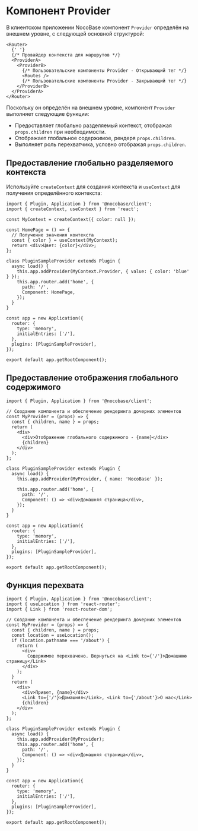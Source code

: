 
# **Компонент Provider**

В клиентском приложении NocoBase компонент `Provider` определён на внешнем уровне, с следующей основной структурой:

```tsx | pure
<Router>
  {' '}
  {/* Провайдер контекста для маршрутов */}
  <ProviderA>
    <ProviderB>
      {/* Пользовательские компоненты Provider - Открывающий тег */}
      <Routes />
      {/* Пользовательские компоненты Provider - Закрывающий тег */}
    </ProviderB>
  </ProviderA>
</Router>
```

Поскольку он определён на внешнем уровне, компонент `Provider` выполняет следующие функции:

- Предоставляет глобально разделяемый контекст, отображая `props.children` при необходимости.
- Отображает глобальное содержимое, рендеря `props.children`.
- Выполняет роль перехватчика, условно отображая `props.children`.

## Предоставление глобально разделяемого контекста

Используйте `createContext` для создания контекста и `useContext` для получения определённого контекста:

```tsx
import { Plugin, Application } from '@nocobase/client';
import { createContext, useContext } from 'react';

const MyContext = createContext({ color: null });

const HomePage = () => {
  // Получение значения контекста
  const { color } = useContext(MyContext);
  return <div>Цвет: {color}</div>;
};

class PluginSampleProvider extends Plugin {
  async load() {
    this.app.addProvider(MyContext.Provider, { value: { color: 'blue' } });
    this.app.router.add('home', {
      path: '/',
      Component: HomePage,
    });
  }
}

const app = new Application({
  router: {
    type: 'memory',
    initialEntries: ['/'],
  },
  plugins: [PluginSampleProvider],
});

export default app.getRootComponent();
```

## Предоставление отображения глобального содержимого

```tsx
import { Plugin, Application } from '@nocobase/client';

// Создание компонента и обеспечение рендеринга дочерних элементов
const MyProvider = (props) => {
  const { children, name } = props;
  return (
    <div>
      <div>Отображение глобального содержимого - {name}</div>
      {children}
    </div>
  );
};

class PluginSampleProvider extends Plugin {
  async load() {
    this.app.addProvider(MyProvider, { name: 'NocoBase' });

    this.app.router.add('home', {
      path: '/',
      Component: () => <div>Домашняя страница</div>,
    });
  }
}

const app = new Application({
  router: {
    type: 'memory',
    initialEntries: ['/'],
  },
  plugins: [PluginSampleProvider],
});

export default app.getRootComponent();
```

## Функция перехвата

```tsx
import { Plugin, Application } from '@nocobase/client';
import { useLocation } from 'react-router';
import { Link } from 'react-router-dom';

// Создание компонента и обеспечение рендеринга дочерних элементов
const MyProvider = (props) => {
  const { children, name } = props;
  const location = useLocation();
  if (location.pathname === '/about') {
    return (
      <div>
        Содержимое перехвачено. Вернуться на <Link to={'/'}>Домашнюю страницу</Link>
      </div>
    );
  }
  return (
    <div>
      <div>Привет, {name}</div>
      <Link to={'/'}>Домашняя</Link>, <Link to={'/about'}>О нас</Link>
      {children}
    </div>
  );
};

class PluginSampleProvider extends Plugin {
  async load() {
    this.app.addProvider(MyProvider);
    this.app.router.add('home', {
      path: '/',
      Component: () => <div>Домашняя страница</div>,
    });
  }
}

const app = new Application({
  router: {
    type: 'memory',
    initialEntries: ['/'],
  },
  plugins: [PluginSampleProvider],
});

export default app.getRootComponent();
```
</DOCUMENT>
